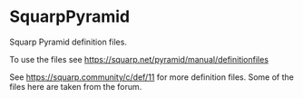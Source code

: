 # SquarpPyramid

Squarp Pyramid definition files.

To use the files see https://squarp.net/pyramid/manual/definitionfiles

See https://squarp.community/c/def/11 for more definition files.
Some of the files here are taken from the forum.